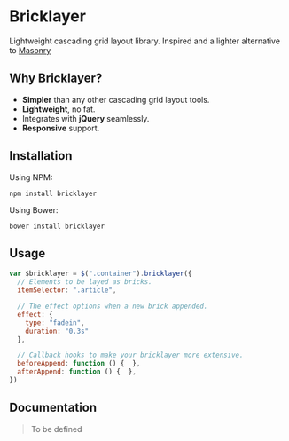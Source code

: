# Bricklayer

Lightweight cascading grid layout library. Inspired and a lighter alternative to [Masonry](http://masonry.desandro.com/)

## Why Bricklayer?

 - **Simpler** than any other cascading grid layout tools.
 - **Lightweight**, no fat.
 - Integrates with **jQuery** seamlessly.
 - **Responsive** support.

## Installation

Using NPM:
```
npm install bricklayer
```

Using Bower:
```
bower install bricklayer
```

## Usage

```js
var $bricklayer = $(".container").bricklayer({
  // Elements to be layed as bricks.
  itemSelector: ".article",

  // The effect options when a new brick appended.
  effect: {
    type: "fadein",
    duration: "0.3s"
  },

  // Callback hooks to make your bricklayer more extensive.
  beforeAppend: function () {  },
  afterAppend: function () {  },
})
```

## Documentation

> To be defined
